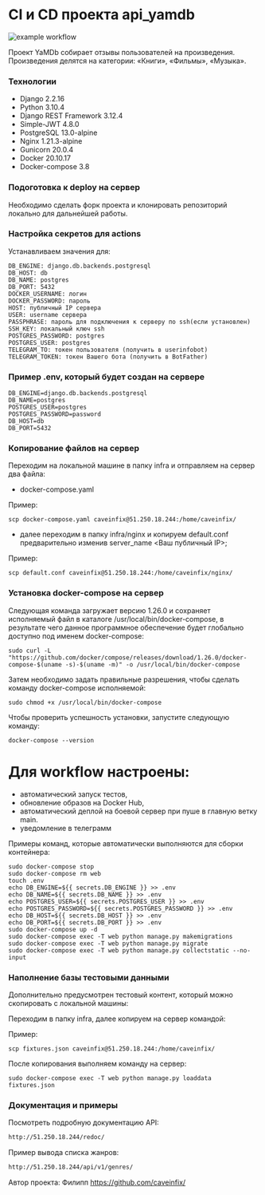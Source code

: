 # CI и CD проекта api_yamdb
![example workflow](https://github.com/caveinfix/yamdb_final/actions/workflows/yamdb_workflow.yml/badge.svg)

Проект YaMDb собирает отзывы пользователей на произведения. 
Произведения делятся на категории: «Книги», «Фильмы», «Музыка».

### Технологии
- Django 2.2.16
- Python 3.10.4
- Django REST Framework 3.12.4
- Simple-JWT 4.8.0
- PostgreSQL 13.0-alpine
- Nginx 1.21.3-alpine
- Gunicorn 20.0.4
- Docker 20.10.17
- Docker-compose 3.8

### Подоготовка к deploy на сервер
Необходимо сделать форк проекта и клонировать репозиторий локально для дальнейшей работы.

### Настройка секретов для actions
Устанавливаем значения для:
```
DB_ENGINE: django.db.backends.postgresql
DB_HOST: db
DB_NAME: postgres
DB_PORT: 5432
DOCKER_USERNAME: логин
DOCKER_PASSWORD: пароль
HOST: публичный IP сервера
USER: username сервера
PASSPHRASE: пароль для подключения к серверу по ssh(если установлен)
SSH_KEY: локальный ключ ssh
POSTGRES_PASSWORD: postgres
POSTGRES_USER: postgres
TELEGRAM_TO: токен пользователя (получить в userinfobot)
TELEGRAM_TOKEN: токен Вашего бота (получить в BotFather)
```
### Пример .env, который будет создан на сервере
```git
DB_ENGINE=django.db.backends.postgresql
DB_NAME=postgres
POSTGRES_USER=postgres
POSTGRES_PASSWORD=password 
DB_HOST=db
DB_PORT=5432
```

### Копирование файлов на сервер
Переходим на локальной машине в папку infra и отправляем на сервер два файла:
- docker-compose.yaml

Пример:
```
scp docker-compose.yaml caveinfix@51.250.18.244:/home/caveinfix/
```
- далее переходим в папку infra/nginx и копируем default.conf предварительно изменив server_name <Ваш публичный IP>;

Пример:
```
scp default.conf caveinfix@51.250.18.244:/home/caveinfix/nginx/
```

### Установка docker-compose на сервер
Следующая команда загружает версию 1.26.0 и сохраняет исполняемый файл в каталоге /usr/local/bin/docker-compose, в результате чего данное программное обеспечение будет глобально доступно под именем docker-compose:
```
sudo curl -L "https://github.com/docker/compose/releases/download/1.26.0/docker-compose-$(uname -s)-$(uname -m)" -o /usr/local/bin/docker-compose
```
Затем необходимо задать правильные разрешения, чтобы сделать команду docker-compose исполняемой:
```
sudo chmod +x /usr/local/bin/docker-compose
```
Чтобы проверить успешность установки, запустите следующую команду:
```
docker-compose --version
```

#  Для workflow настроены:

- автоматический запуск тестов,
- обновление образов на Docker Hub,
- автоматический деплой на боевой сервер при пуше в главную ветку main.
- уведомление в телеграмм 

Примеры команд, которые автоматически выполняются для сборки контейнера:
```
sudo docker-compose stop
sudo docker-compose rm web
touch .env
echo DB_ENGINE=${{ secrets.DB_ENGINE }} >> .env
echo DB_NAME=${{ secrets.DB_NAME }} >> .env
echo POSTGRES_USER=${{ secrets.POSTGRES_USER }} >> .env
echo POSTGRES_PASSWORD=${{ secrets.POSTGRES_PASSWORD }} >> .env
echo DB_HOST=${{ secrets.DB_HOST }} >> .env
echo DB_PORT=${{ secrets.DB_PORT }} >> .env
sudo docker-compose up -d
sudo docker-compose exec -T web python manage.py makemigrations
sudo docker-compose exec -T web python manage.py migrate
sudo docker-compose exec -T web python manage.py collectstatic --no-input
```

### Наполнение базы тестовыми данными
Дополнительно предусмотрен тестовый контент, который можно скопировать с локальной машины:

Переходим в папку infra, далее копируем на сервер командой:

Пример:
```
scp fixtures.json caveinfix@51.250.18.244:/home/caveinfix/
```
После копирования выполняем команду на сервер:
```
sudo docker-compose exec -T web python manage.py loaddata fixtures.json 
```

### Документация и примеры
Посмотреть подробную документацию API:
```sh
http://51.250.18.244/redoc/
```
Пример вывода списка жанров:
```sh
http://51.250.18.244/api/v1/genres/
```

Автор проекта: Филипп https://github.com/caveinfix/